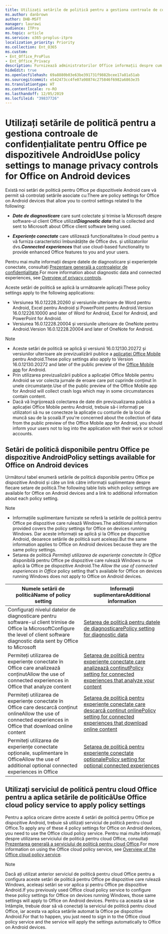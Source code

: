 ```yaml
---
title: Utilizați setările de politică pentru a gestiona controale de confidențialitate pentru Office pe dispozitivele Android
ms.author: danbrown
author: DHB-MSFT
manager: laurawi
audience: ITPro
ms.topic: article
ms.service: o365-proplus-itpro
localization_priority: Priority
ms.collection: Ent_O365
ms.custom:
- Ent_Office_ProPlus
- Ent_Office_Privacy
description: Furnizează administratorilor Office informații despre cum să gestioneze setările de confidențialitate pentru Office pe dispozitive Android.
hideEdit: true
ms.openlocfilehash: 69a8880b03e63be391731f9882bcee17a81a51ab
ms.sourcegitcommit: e542473cc4fe07a98874c275846f6982a6863e35
ms.translationtype: HT
ms.contentlocale: ro-RO
ms.lasthandoff: 12/05/2019
ms.locfileid: "39837726"
---
```

# <a name="use-policy-settings-to-manage-privacy-controls-for-office-on-android-devices"></a><span data-ttu-id="08912-103">Utilizați setările de politică pentru a gestiona controale de confidențialitate pentru Office pe dispozitivele Android</span><span class="sxs-lookup"><span data-stu-id="08912-103">Use policy settings to manage privacy controls for Office on Android devices</span></span>

<span data-ttu-id="08912-104">Există noi setări de politică pentru Office pe dispozitivele Android care vă permit să controlați setările asociate cu:</span><span class="sxs-lookup"><span data-stu-id="08912-104">There are policy settings for Office on Android devices that allow you to control settings related to the following:</span></span>

- <span data-ttu-id="08912-105">***Date de diagnosticare*** care sunt colectate și trimise la Microsoft despre software-ul client Office utilizat</span><span class="sxs-lookup"><span data-stu-id="08912-105">***Diagnostic data*** that is collected and sent to Microsoft about Office client software being used.</span></span>

- <span data-ttu-id="08912-106">***Experiențe conectate*** care utilizează funcționalitatea în cloud pentru a vă furniza caracteristici îmbunătățite de Office dvs. și utilizatorilor dvs.</span><span class="sxs-lookup"><span data-stu-id="08912-106">***Connected experiences*** that use cloud-based functionality to provide enhanced Office features to you and your users.</span></span>

<span data-ttu-id="08912-107">Pentru mai multe informații despre datele de diagnosticare și experiențele conectate, consultați [Prezentare generală a controalelor de confidențialitate](overview-privacy-controls.md).</span><span class="sxs-lookup"><span data-stu-id="08912-107">For more information about diagnostic data and connected experiences, see [Overview of privacy controls](overview-privacy-controls.md).</span></span>

<span data-ttu-id="08912-108">Aceste setări de politică se aplică la următoarele aplicații:</span><span class="sxs-lookup"><span data-stu-id="08912-108">These policy settings apply to the following applications:</span></span>
- <span data-ttu-id="08912-109">Versiunea 16.0.12228.20260 și versiunile ulterioare de Word pentru Android, Excel pentru Android și PowerPoint pentru Android.</span><span class="sxs-lookup"><span data-stu-id="08912-109">Version 16.0.12226.10000 and later of Word for Android, Excel for Android, and PowerPoint for Android.</span></span>
- <span data-ttu-id="08912-110">Versiunea 16.0.12228.20004 și versiunile ulterioare de OneNote pentru Android.</span><span class="sxs-lookup"><span data-stu-id="08912-110">Version 16.0.12228.20004 and later of OneNote for Android.</span></span>

> [!NOTE]
>- <span data-ttu-id="08912-111">Aceste setări de politică se aplică și versiunii 16.0.12130.20272 și versiunilor ulterioare ale previzualizării publice a [aplicației Office Mobile](https://techcommunity.microsoft.com/t5/Office-Apps-Blog/Introducing-Office-Your-new-go-to-mobile-app-for-getting-work/ba-p/977172) pentru Android.</span><span class="sxs-lookup"><span data-stu-id="08912-111">These policy settings also apply to Version 16.0.12130.20272 and later of the public preview of the [Office Mobile app](https://techcommunity.microsoft.com/t5/Office-Apps-Blog/Introducing-Office-Your-new-go-to-mobile-app-for-getting-work/ba-p/977172) for Android.</span></span>
>- <span data-ttu-id="08912-112">Prin utilizarea previzualizării publice a aplicației Office Mobile pentru Android se vor colecta jurnale de eroare care pot cuprinde conținut în unele circumstanțe.</span><span class="sxs-lookup"><span data-stu-id="08912-112">Use of the public preview of the Office Mobile app for Android will collect crash logs which may in some circumstances contain content.</span></span>
>- <span data-ttu-id="08912-113">Dacă vă îngrijorează colectarea de date din previzualizarea publică a aplicației Office Mobile pentru Android, trebuie să-i informați pe utilizatori să nu se conecteze la aplicație cu conturile de la locul de muncă sau de la școală.</span><span class="sxs-lookup"><span data-stu-id="08912-113">If you're concerned about the collection of data from the public preview of the Office Mobile app for Android, you should inform your users not to log into the application with their work or school accounts.</span></span>

## <a name="policy-settings-available-for-office-on-android-devices"></a><span data-ttu-id="08912-114">Setări de politică disponibile pentru Office pe dispozitive Android</span><span class="sxs-lookup"><span data-stu-id="08912-114">Policy settings available for Office on Android devices</span></span>

<span data-ttu-id="08912-115">Următorul tabel enumeră setările de politică disponibile pentru Office pe dispozitive Android și câte un link către informații suplimentare despre fiecare setare de politică.</span><span class="sxs-lookup"><span data-stu-id="08912-115">The following table lists which policy settings are available for Office on Android devices and a link to additional information about each policy setting.</span></span>

> [!NOTE]
>- <span data-ttu-id="08912-116">Informațiile suplimentare furnizate se referă la setările de politică pentru Office pe dispozitive care rulează Windows.</span><span class="sxs-lookup"><span data-stu-id="08912-116">The additional information provided covers the policy settings for Office on devices running Windows.</span></span> <span data-ttu-id="08912-117">Dar aceste informații se aplică și la Office pe dispozitive Android, deoarece setările de politică sunt aceleași.</span><span class="sxs-lookup"><span data-stu-id="08912-117">But the same information applies to Office on Android devices because they are the same policy settings.</span></span>
>- <span data-ttu-id="08912-118">Setarea de politică *Permiteți utilizarea de experiențe conectate în Office* disponibilă pentru Office pe dispozitive care rulează Windows nu se aplică la Office pe dispozitive Android.</span><span class="sxs-lookup"><span data-stu-id="08912-118">The *Allow the use of connected experiences in Office* policy setting that's available for Office on devices running Windows does not apply to Office on Android devices.</span></span> 


|<span data-ttu-id="08912-119">Numele setării de politică</span><span class="sxs-lookup"><span data-stu-id="08912-119">Name of policy setting</span></span>  |<span data-ttu-id="08912-120">Informații suplimentare</span><span class="sxs-lookup"><span data-stu-id="08912-120">Additional information</span></span> |
|---------|---------|
|<span data-ttu-id="08912-121">Configurați nivelul datelor de diagnosticare pentru software-ul client trimise de Office la Microsoft</span><span class="sxs-lookup"><span data-stu-id="08912-121">Configure the level of client software diagnostic data sent by Office to Microsoft</span></span>|[<span data-ttu-id="08912-122">Setarea de politică pentru datele de diagnosticare</span><span class="sxs-lookup"><span data-stu-id="08912-122">Policy setting for diagnostic data</span></span>](manage-privacy-controls.md#policy-setting-for-diagnostic-data)         |
|<span data-ttu-id="08912-123">Permiteți utilizarea de experiențe conectate în Office care analizează conținut</span><span class="sxs-lookup"><span data-stu-id="08912-123">Allow the use of connected experiences in Office that analyze content</span></span>| [<span data-ttu-id="08912-124">Setarea de politică pentru experiențe conectate care analizează conținut</span><span class="sxs-lookup"><span data-stu-id="08912-124">Policy setting for connected experiences that analyze your content</span></span>](manage-privacy-controls.md#policy-setting-for-connected-experiences-that-analyze-your-content)        |
|<span data-ttu-id="08912-125">Permiteți utilizarea de experiențe conectate în Office care descarcă conținut online</span><span class="sxs-lookup"><span data-stu-id="08912-125">Allow the use of connected experiences in Office that download online content</span></span> |[<span data-ttu-id="08912-126">Setarea de politică pentru experiențe conectate care descarcă conținut online</span><span class="sxs-lookup"><span data-stu-id="08912-126">Policy setting for connected experiences that download online content</span></span>](manage-privacy-controls.md#policy-setting-for-connected-experiences-that-download-online-content)         |
|<span data-ttu-id="08912-127">Permiteți utilizarea de experiențe conectate opționale, suplimentare în Office</span><span class="sxs-lookup"><span data-stu-id="08912-127">Allow the use of additional optional connected experiences in Office</span></span> |[<span data-ttu-id="08912-128">Setarea de politică pentru experiențe conectate opționale</span><span class="sxs-lookup"><span data-stu-id="08912-128">Policy setting for optional connected experiences</span></span>](manage-privacy-controls.md#policy-setting-for-optional-connected-experiences)|



## <a name="use-office-cloud-policy-service-to-apply-policy-settings"></a><span data-ttu-id="08912-129">Utilizați serviciul de politică pentru cloud Office pentru a aplica setările de politică</span><span class="sxs-lookup"><span data-stu-id="08912-129">Use Office cloud policy service to apply policy settings</span></span>

<span data-ttu-id="08912-130">Pentru a aplica oricare dintre aceste 4 setări de politică pentru Office pe dispozitive Android, trebuie să utilizați serviciul de politică pentru cloud Office.</span><span class="sxs-lookup"><span data-stu-id="08912-130">To apply any of these 4 policy settings for Office on Android devices, you need to use the Office cloud policy service.</span></span> <span data-ttu-id="08912-131">Pentru mai multe informații despre utilizarea serviciului de politică pentru cloud Office, consultați [Prezentarea generală a serviciului de politică pentru cloud Office](../overview-office-cloud-policy-service.md).</span><span class="sxs-lookup"><span data-stu-id="08912-131">For more information on using the Office cloud policy service, see [Overview of the Office cloud policy service](../overview-office-cloud-policy-service.md).</span></span>

> [!NOTE]
> <span data-ttu-id="08912-132">Dacă ați utilizat anterior serviciul de politică pentru cloud Office pentru a configura aceste setări de politică pentru Office pe dispozitive care rulează Windows, aceleași setări se vor aplica și pentru Office pe dispozitive Android.</span><span class="sxs-lookup"><span data-stu-id="08912-132">If you previously used Office cloud policy service to configure these policy settings for Office on devices running Windows, those same settings will apply to Office on Android devices.</span></span> <span data-ttu-id="08912-133">Pentru ca aceasta să se întâmple, trebuie doar să vă conectați la serviciul de politică pentru cloud Office, iar acesta va aplica setările automat la Office pe dispozitive Android.</span><span class="sxs-lookup"><span data-stu-id="08912-133">For that to happen, you just need to sign in to the Office cloud policy service and the service will apply the settings automatically to Office on Android devices.</span></span>
